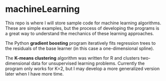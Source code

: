 # machineLearning

This repo is where I will store sample code for machine learning algorithms. These are simple examples, but the process of developing the programs is a great way to understand the mechanics of these learning approaches.

The Python **gradient boosting** program iteratively fits regression trees to the residuals of the base learner (in this case a one-dimensional spline).

The **K-means clustering** algorithm was written for R and clusters two-dimensional data for unsupervised learning problems. Currently the program only works for K=2, but I may develop a more generalized version later when I have more time.
